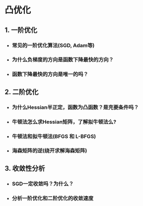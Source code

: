 # 凸优化


## 1. 一阶优化
- ### 常见的一阶优化算法(SGD, Adam等)

- ### 为什么负梯度的方向是函数下降最快的方向？

- ### 函数下降最快的方向是唯一的吗？


## 2. 二阶优化
- ### 为什么Hessian半正定，函数为凸函数？是充要条件吗？

- ### 牛顿法怎么求Hessian矩阵，了解拟牛顿法么?

- ### 牛顿法和拟牛顿法(BFGS 和 L-BFGS)

- ### 海森矩阵的逆(绕开求解海森矩阵)


## 3. 收敛性分析
- ### SGD一定收敛吗？为什么？

- ### 分析一阶优化和二阶优化的收敛速度

